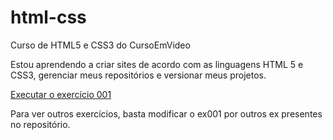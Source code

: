 # html-css
 Curso de HTML5 e CSS3 do CursoEmVideo

Estou aprendendo a criar sites de acordo com as linguagens HTML 5 e CSS3, gerenciar meus repositórios e versionar meus projetos.

<a href="https://viniciusfranmont.github.io/html-css/exercicios/ex001/index.html">Executar o exercício 001</a>

Para ver outros exercícios, basta modificar o ex001 por outros ex presentes no repositório.